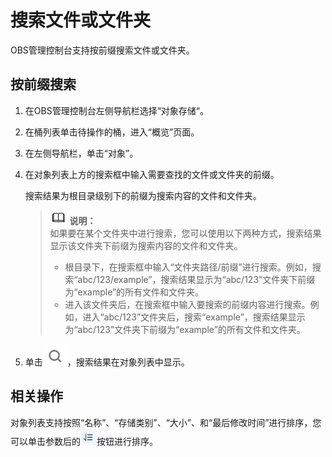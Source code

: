 # 搜索文件或文件夹<a name="obs_03_0318"></a>

OBS管理控制台支持按前缀搜索文件或文件夹。

## 按前缀搜索<a name="section822618164222"></a>

1.  在OBS管理控制台左侧导航栏选择“对象存储“。
2.  在桶列表单击待操作的桶，进入“概览”页面。
3.  在左侧导航栏，单击“对象”。
4.  在对象列表上方的搜索框中输入需要查找的文件或文件夹的前缀。

    搜索结果为根目录级别下的前缀为搜索内容的文件和文件夹。

    >![](public_sys-resources/icon-note.gif) **说明：**   
    >如果要在某个文件夹中进行搜索，您可以使用以下两种方式，搜索结果显示该文件夹下前缀为搜索内容的文件和文件夹。  
    >-   根目录下，在搜索框中输入“文件夹路径/前缀”进行搜索。例如，搜索“abc/123/example”，搜索结果显示为“abc/123”文件夹下前缀为“example”的所有文件和文件夹。  
    >-   进入该文件夹后，在搜索框中输入要搜索的前缀内容进行搜索。例如，进入“abc/123”文件夹后，搜索“example”，搜索结果显示为“abc/123”文件夹下前缀为“example”的所有文件和文件夹。  

5.  单击![](figures/icon-search.png)，搜索结果在对象列表中显示。

## 相关操作<a name="section1250115822610"></a>

对象列表支持按照“名称”、“存储类别”、“大小”、和“最后修改时间”进行排序，您可以单击参数后的![](figures/icon-sort-0.png)按钮进行排序。

